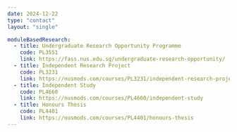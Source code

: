 ```yaml
---
date: 2024-12-22
type: "contact"
layout: "single"

moduleBasedResearch:
  - title: Undergraduate Research Opportunity Programme
    code: PL3551
    link: https://fass.nus.edu.sg/undergraduate-research-opportunity/
  - title: Independent Research Project
    code: PL3231
    link: https://nusmods.com/courses/PL3231/independent-research-project
  - title: Independent Study
    code: PL4660
    link: https://nusmods.com/courses/PL4660/independent-study
  - title: Honours Thesis
    code: PL4401
    link: https://nusmods.com/courses/PL4401/honours-thesis
---
```

